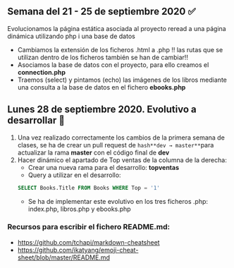 ## Semana del 21 - 25 de septiembre 2020 :white_check_mark:
Evolucionamos la página estática asociada al proyecto reread a una página dinámica utilizando php i una base de datos
- Cambiamos la extensión de los ficheros .html a .php :bangbang: las rutas que se utilizan dentro de los ficheros también se han de cambiar!!
- Asociamos la base de datos con el proyecto, para ello creamos el **connection.php**
- Traemos (select) y pintamos (echo) las imágenes de los libros mediante una consulta a la base de datos en el fichero **ebooks.php**

## Lunes 28 de septiembre 2020. Evolutivo a desarrollar :loudspeaker:
1. Una vez realizado correctamente los cambios de la primera semana de clases, se ha de crear un pull request de ```hash**dev → master**```para actualizar la rama **master** con el código final de **dev**
2. Hacer dinámico el apartado de Top ventas de la columna de la derecha:
    - Crear una nueva rama para el desarrollo: **topventas**
    - Query a utilizar en el desarrollo:
    ```sql
    SELECT Books.Title FROM Books WHERE Top = '1'
    ```
    - Se ha de implementar este evolutivo en los tres ficheros .php: index.php, libros.php y ebooks.php

### Recursos para escribir el fichero README.md:
- https://github.com/tchapi/markdown-cheatsheet
- https://github.com/ikatyang/emoji-cheat-sheet/blob/master/README.md